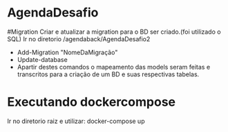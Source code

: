 # AgendaDesafio

#Migration
Criar e atualizar a migration para o BD ser criado.(foi utilizado o SQL)
Ir no diretorio /agendaback/AgendaDesafio2
- Add-Migration  "NomeDaMigração"
- Update-database
- Apartir destes comandos o mapeamento das models seram feitas e transcritos para a criação de um BD e suas respectivas tabelas.

# Executando dockercompose
Ir no diretorio raiz e utilizar:
docker-compose up
